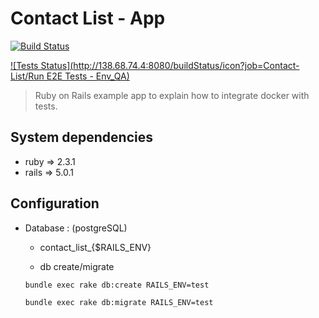 # Contact List - App

[![Build Status](http://138.68.74.4:8080/buildStatus/icon?job=Contact-List/Client_List_App)](http://138.68.74.4:8080/job/Contact-List/Client_List_App)

[![Tests Status](http://138.68.74.4:8080/buildStatus/icon?job=Contact-List/Run E2E Tests - Env_QA)](http://138.68.74.4:8080/job/Contact-List/job/Run%20E2E%20Tests%20-%20Env_QA/)

> Ruby on Rails example app to explain how to integrate docker with tests.



## System dependencies
- ruby => 2.3.1
- rails => 5.0.1

## Configuration


* Database : (postgreSQL)
	- contact_list_{$RAILS_ENV}

	- db create/migrate

    `bundle exec rake db:create RAILS_ENV=test`

    `bundle exec rake db:migrate RAILS_ENV=test`

